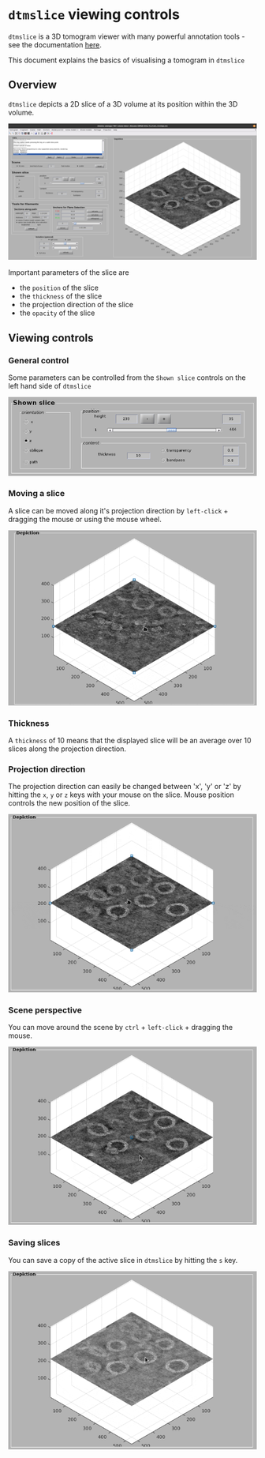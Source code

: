 # `dtmslice` viewing controls

`dtmslice` is a 3D tomogram viewer with many powerful annotation tools - 
see the documentation [here](https://wiki.dynamo.biozentrum.unibas.ch/w/index.php/Dtmslice).

This document explains the basics of visualising a tomogram in `dtmslice`

## Overview
`dtmslice` depicts a 2D slice of a 3D volume at its position within the 3D volume.

![dtmslice overview](dtmslice-controls.assets/overview.png)

Important parameters of the slice are 
- the `position` of the slice
- the `thickness` of the slice
- the projection direction of the slice
- the `opacity` of the slice

## Viewing controls

### General control
Some parameters can be controlled from the `Shown slice` controls on the left hand side of `dtmslice`

![shown slice controls](dtmslice-controls.assets/shown-slice.png)

### Moving a slice
A slice can be moved along it's projection direction by `left-click` + dragging the mouse
or using the mouse wheel.

![moving a slice](dtmslice-controls.assets/move-slice.gif)

### Thickness
A `thickness` of 10 means that the displayed slice will be an average over 10 slices 
along the projection direction.

### Projection direction
The projection direction can easily be changed between 
'x', 'y' or 'z' by hitting the `x`, `y` or `z` keys with your mouse on the slice. 
Mouse position controls the new position of the slice.

![xyz-projection](dtmslice-controls.assets/xyzproj.gif)

### Scene perspective
You can move around the scene by `ctrl` + `left-click` + dragging the mouse.

![move camera](dtmslice-controls.assets/move-camera.gif)

### Saving slices
You can save a copy of the active slice in `dtmslice` by hitting the `s` key.

![save slice](dtmslice-controls.assets/save-slice.gif)

